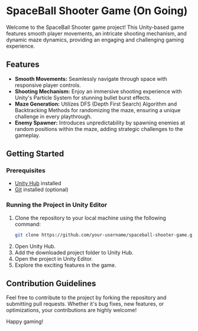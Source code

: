 # SpaceBall Shooter Game (On Going)

Welcome to the SpaceBall Shooter game project! This Unity-based game features smooth player movements, an intricate shooting mechanism, and dynamic maze dynamics, providing an engaging and challenging gaming experience.

## Features

- **Smooth Movements:** Seamlessly navigate through space with responsive player controls.
- **Shooting Mechanism:** Enjoy an immersive shooting experience with Unity's Particle System for stunning bullet burst effects.
- **Maze Generation:** Utilizes DFS (Depth First Search) Algorithm and Backtracking Methods for randomizing the maze, ensuring a unique challenge in every playthrough.
- **Enemy Spawner:** Introduces unpredictability by spawning enemies at random positions within the maze, adding strategic challenges to the gameplay.

## Getting Started

### Prerequisites
- [Unity Hub](https://unity.com/download) installed
- [Git](https://git-scm.com/book/en/v2/Getting-Started-Installing-Git) installed (optional)

### Running the Project in Unity Editor
1. Clone the repository to your local machine using the following command:
    ```bash
    git clone https://github.com/your-username/spaceball-shooter-game.git
    ```
2. Open Unity Hub.
3. Add the downloaded project folder to Unity Hub.
4. Open the project in Unity Editor.
5. Explore the exciting features in the game.

## Contribution Guidelines

Feel free to contribute to the project by forking the repository and submitting pull requests. Whether it's bug fixes, new features, or optimizations, your contributions are highly welcome!

Happy gaming!
